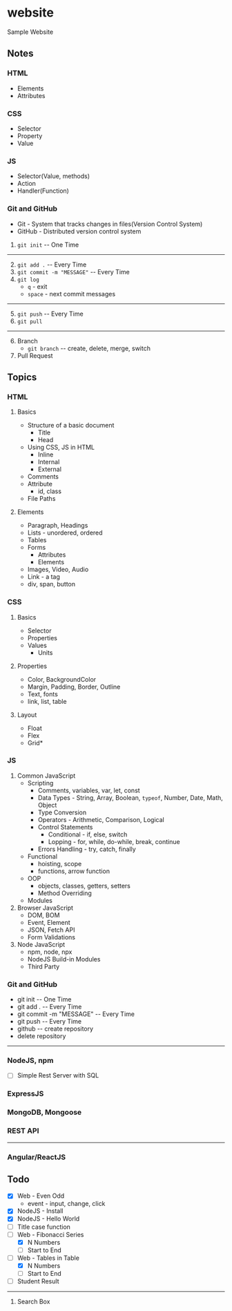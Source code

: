 # website

Sample Website

## Notes

### HTML

- Elements
- Attributes

### CSS

- Selector
- Property
- Value

### JS

- Selector(Value, methods)
- Action
- Handler(Function)

### Git and GitHub

- Git - System that tracks changes in files(Version Control System)
- GitHub - Distributed version control system

1. `git init` -- One Time

---

2. `git add .` -- Every Time
3. `git commit -m "MESSAGE"` -- Every Time
4. `git log`
   - `q` - exit
   - `space` - next commit messages

---

5. `git push` -- Every Time
6. `git pull`

---

6. Branch
   - `git branch` -- create, delete, merge, switch
7. Pull Request

## Topics

### HTML

1. Basics

   - Structure of a basic document
     - Title
     - Head
   - Using CSS, JS in HTML
     - Inline
     - Internal
     - External
   - Comments
   - Attribute
     - id, class
   - File Paths

2. Elements
   - Paragraph, Headings
   - Lists - unordered, ordered
   - Tables
   - Forms
     - Attributes
     - Elements
   - Images, Video, Audio
   - Link - a tag
   - div, span, button

### CSS

1. Basics
   - Selector
   - Properties
   - Values
     - Units
2. Properties

   - Color, BackgroundColor
   - Margin, Padding, Border, Outline
   - Text, fonts
   - link, list, table

3. Layout
   - Float
   - Flex
   - Grid\*

### JS

1. Common JavaScript
   - Scripting
     - Comments, variables, var, let, const
     - Data Types - String, Array, Boolean, `typeof`, Number, Date, Math, Object
     - Type Conversion
     - Operators - Arithmetic, Comparison, Logical
     - Control Statements
       - Conditional - if, else, switch
       - Lopping - for, while, do-while, break, continue
     - Errors Handling - try, catch, finally
   - Functional
     - hoisting, scope
     - functions, arrow function
   - OOP
     - objects, classes, getters, setters
     - Method Overriding
   - Modules
2. Browser JavaScript
   - DOM, BOM
   - Event, Element
   - JSON, Fetch API
   - Form Validations
3. Node JavaScript
   - npm, node, npx
   - NodeJS Build-in Modules
   - Third Party

### Git and GitHub

- git init -- One Time
- git add . -- Every Time
- git commit -m "MESSAGE" -- Every Time
- git push -- Every Time
- github -- create repository
- delete repository

---

### NodeJS, npm

- [ ] Simple Rest Server with SQL

### ExpressJS

### MongoDB, Mongoose

### REST API

---

### Angular/ReactJS

## Todo

- [x] Web - Even Odd
  - event - input, change, click
- [x] NodeJS - Install
- [x] NodeJS - Hello World
- [ ] Title case function
- [ ] Web - Fibonacci Series
  - [x] N Numbers
  - [ ] Start to End
- [ ] Web - Tables in Table
  - [x] N Numbers
  - [ ] Start to End
- [ ] Student Result

---

1. Search Box
